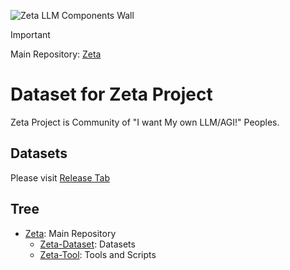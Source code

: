 ![Zeta LLM Components Wall](https://github.com/user-attachments/assets/cc35c64b-276b-4b6e-aa5d-1d33eaa9915d)

> [!IMPORTANT]
> Main Repository: [Zeta](https://github.com/DiamondGotCat/Zeta)

# Dataset for Zeta Project
Zeta Project is Community of "I want My own LLM/AGI!" Peoples.

## Datasets
Please visit [Release Tab](https://github.com/DiamondGotCat/Zeta-Dataset/releases)

## Tree
- [Zeta](https://github.com/DiamondGotCat/Zeta): Main Repository
    - [Zeta-Dataset](https://github.com/DiamondGotCat/Zeta-Dataset): Datasets
    - [Zeta-Tool](https://github.com/DiamondGotCat/Zeta-Tool): Tools and Scripts
